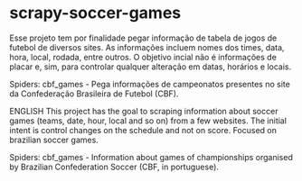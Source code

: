 # scrapy-soccer-games
Esse projeto tem por finalidade pegar informação de tabela de jogos de futebol de diversos sites. As informações incluem nomes dos times, data, hora, local, rodada, entre outros. O objetivo incial não é informações de placar e, sim, para controlar qualquer alteração em datas, horários e locais.

Spiders:
cbf_games - Pega informações de campeonatos presentes no site da Confederação Brasileira de Futebol (CBF).


ENGLISH
This project has the goal to scraping information about soccer games (teams, date, hour, local and so on) from a few websites. The initial intent is control changes on the schedule and not on score. Focused on brazilian soccer games.

Spiders:
cbf_games - Information about games of championships organised by Brazilian Confederation Soccer (CBF, in portuguese).
